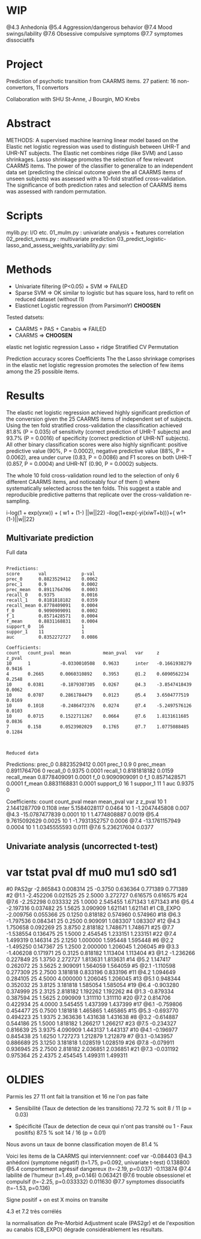 WIP
===
@4.3 Anhedonia
@5.4 Aggression/dangerous behavior
@7.4 Mood swings/lability
@7.6 Obsessive compulsive symptoms
@7.7 symptomes dissociatifs


Project
=======

Prediction of psychotic transition from CAARMS items.
27 patient: 16 non-convertors, 11 convertors

Collaboration with SHU St-Anne, J Bourgin, MO Krebs

Abstract
=======

METHODS:
A supervised machine learning linear model based on the Elastic net logistic regression was used to distinguish between UHR-T and UHR-NT subjects. The Elastic net combines ridge (like SVM) and Lasso shrinkages. Lasso shrinkage promotes the selection of few relevant CAARMS items. The power of the classifier to generalize to an independent data set (predicting the clinical outcome given the all CAARMS items of unseen subjects) was assessed with a 10-fold stratified cross-validation. The significance of both prediction rates and selection of CAARMS items was assessed with random permutation.


Scripts
=======

mylib.py: I/O etc.
01_mulm.py : univariate analysis + features correlation
02_predict_svms.py : multivariate prediction
03_predict_logistic-lasso_and_assess_weights_variability.py: simi

Methods
=======

- Univariate filtering (P<0.05) + SVM => FAILED
- Sparse SVM => OK similar to logistic but has square loss, hard to refit on reduced dataset (without l1)
- Elasticnet Logistic regression (from ParsimonY) **CHOOSEN**

Tested datsets:
- CAARMS + PAS + Canabis => FAILED
- CAARMS => **CHOOSEN**

elastic net logistic regression
Lasso + ridge
Stratified CV
Permutation

Prediction accuracy scores
Coefficients
The the Lasso shrinkage comprises in the elastic net logistic regression promotes the selection of few items among the 25 possible items.

Results
=======
The elastic net logistic regression achieved highly significant prediction of the conversion given the 25 CAARMS items of independent set of subjects. Using the ten fold stratified cross-validation the classification achieved 81.8% (P = 0.035) of sensitivity (correct prediction of UHR-T subjects) and 93.7% (P = 0.0016) of specificity (correct prediction of UHR-NT subjects). All other binary classification scores were also highly significant: positive predictive value (90%, P = 0.0002), negative predictive value (88%, P = 0.0062), area under curve (0.83, P = 0.0086) and F1 scores on both UHR-T (0.857, P = 0.0004) and UHR-NT (0.90, P = 0.0002) subjects.


The whole 10 fold cross-validation round led to the selection of only 6 different CAARMS items, and noticeably four of them () where systematically selected across the ten folds. This suggest a stable and reproducible predictive patterns that replicate over the cross-validation re-sampling. 

i-log(1 + exp(yxw)) + ( w1 + (1-) ||w||22)
-ilog{1+exp(-yi(xiwT+b))}+{ w1+(1-)||w||22}

Multivariate prediction
-----------------------

Full data
~~~~~~~~~~

Predictions:
score	    val	            p-val
prec_0	    0.8823529412	0.0062
prec_1	    0.9	            0.0002
prec_mean	0.8911764706	0.0003
recall_0	0.9375        	0.0016
recall_1	0.8181818182	0.0359
recall_mean	0.8778409091	0.0004
f_0	        0.9090909091	0.0002
f_1	        0.8571428571	0.0004
f_mean	    0.8831168831	0.0004
support_0	16	            1
suppor_1	11	            1
auc	        0.8352272727	0.0086

Coefficients:
count	count_pval	mean	        mean_pval	var	    z	            z_pval
10	    1	        -0.0330010508	0.9633	    inter	-0.1661938279	0.9416
4	    0.2665	    0.0060310892	0.3953	    @1.2	0.6090562234	0.2548
10	    0.0381	    -0.1879307305	0.0267	    @4.3	-3.8547418439	0.0062
10	    0.0707	    0.2861784479	0.0123	    @5.4	3.6504777519	0.0169
10	    0.1018	    -0.2486472376	0.0274	    @7.4	-5.2497576126	0.0103
10	    0.0715	    0.1522711267	0.0664	    @7.6	1.8131611685	0.0836
7	    0.158	    0.0523902029	0.1765	    @7.7	1.0775088485	0.1284



Reduced data
~~~~~~~~~~~~

Predictions:
prec_0	    0.8823529412	0.001
prec_1	    0.9	            0
prec_mean	0.8911764706	0
recall_0	0.9375	        0.0001
recall_1	0.8181818182	0.0159
recall_mean	0.8778409091	0.0001
f_0	        0.9090909091	0
f_1	        0.8571428571	0.0001
f_mean	    0.8831168831	0.0001
support_0	16	            1
suppor_1	11	            1
auc	        0.9375	        0

Coefficients:
count	count_pval	mean	mean_pval	var	z	z_pval
10	1	2.1441287709	0.1108	inter	5.1584028117	0.0464
10	1	-1.2047445808	0.007	@4.3	-15.0787477839	0.0001
10	1	1.4774808887	0.0019	@5.4	9.7615092629	0.0025
10	1	-1.7931352757	0.0006	@7.4	-13.1761157949	0.0004
10	1	1.0345555593	0.0111	@7.6	5.236217604	0.0377


Univariate analysis (uncorrected t-test)
----------------------------------------

#        var     tstat      pval  df     mu0       mu1       sd0       sd1
#0    PAS2gr -2.865843  0.008314  25 -0.3750  0.636364  0.771389  0.771389
#2      @1.1 -2.452206  0.021525  25  2.5000  3.272727  0.616575  0.616575
#24     @7.6 -2.252298  0.033332  25  1.0000  2.545455  1.671343  1.671343
#16     @5.4 -2.197316  0.037482  25  1.5625  3.090909  1.621141  1.621141
#1   CB_EXPO -2.009756  0.055366  25  0.1250  0.818182  0.574960  0.574960
#18     @6.3 -1.797536  0.084341  25  0.2500  0.909091  1.083307  1.083307
#12     @4.3  1.750658  0.092269  25  3.8750  2.818182  1.748671  1.748671
#25     @7.7 -1.538554  0.136475  25  1.5000  2.454545  1.233151  1.233151
#22     @7.4  1.499319  0.146314  25  2.1250  1.000000  1.595448  1.595448
#6      @2.2 -1.495250  0.147367  25  1.2500  2.000000  1.206045  1.206045
#9      @3.3 -1.406208  0.171971  25  0.3125  0.818182  1.113404  1.113404
#3      @1.2 -1.236266  0.227849  25  1.3750  2.272727  1.813631  1.813631
#14     @5.2  1.147417  0.262072  25  3.5625  2.909091  1.564059  1.564059
#5      @2.1 -1.110598  0.277309  25  2.7500  3.181818  0.833196  0.833196
#11     @4.2  1.094649  0.284105  25  4.5000  4.000000  1.206045  1.206045
#13     @5.1  0.948344  0.352032  25  3.8125  3.181818  1.585054  1.585054
#19     @6.4 -0.903280  0.374999  25  2.3125  2.818182  1.192262  1.192262
#4      @1.3 -0.879334  0.387594  25  1.5625  2.090909  1.311110  1.311110
#20     @7.2  0.814706  0.422934  25  4.0000  3.545455  1.437399  1.437399
#17     @6.1 -0.759806  0.454477  25  0.7500  1.181818  1.465865  1.465865
#15     @5.3 -0.693770  0.494223  25  1.9375  2.363636  1.431638  1.431638
#8      @3.2 -0.614887  0.544186  25  1.5000  1.818182  1.266217  1.266217
#23     @7.5 -0.234327  0.816639  25  3.9375  4.090909  1.443137  1.443137
#10     @4.1 -0.196977  0.845438  25  1.6250  1.727273  1.212879  1.212879
#7      @3.1 -0.143957  0.886689  25  3.1250  3.181818  1.028519  1.028519
#26     @7.8 -0.079911  0.936945  25  2.7500  2.818182  2.036851  2.036851
#21     @7.3 -0.031192  0.975364  25  2.4375  2.454545  1.499311  1.499311

OLDIES
======

Parmis les 27 11 ont fait la transition et 16 ne l'on pas faite
- Sensibilité (Taux de detection de les transitions)
72.72 % soit 8 / 11 (p = 0.03)

- Spécificité (Taux de detection de ceux qui n'ont pas transité ou 1 - Faux positifs)
87.5 % soit 14 / 16 (p = 0.01)

Nous avons un taux de bonne classification moyen de 81.4 %

Voici les items de la CAARMS qui interviennnent:
     coef   var
-0.084403  @4.3 anhédoni (symptome négatif) (t=1.75, p=0.092, univariate t-test)
 0.138800  @5.4 comportement agréssif dangereux (t=-2.19, p=0.037)
-0.113874  @7.4 labilité de l'humeur (t=1.49, p=0.146)
 0.063421  @7.6 trouble obsessionel et compulsif (t=-2.25, p=0.033332)
 0.011630  @7.7 symptomes dissociatifs (t=-1.53, p=0.136)

Signe positif + on est X moins on transite

4.3 et 7.2 très corrélés

la normalisation de Pre-Morbid Adjustment scale (PAS2gr) et de l'exposition au canabis (CB_EXPO) dégrade considérablement les résultats.

